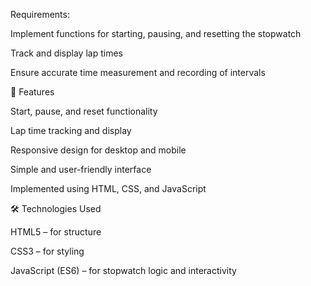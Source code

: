 Requirements:

Implement functions for starting, pausing, and resetting the stopwatch

Track and display lap times

Ensure accurate time measurement and recording of intervals

🚀 Features

Start, pause, and reset functionality

Lap time tracking and display

Responsive design for desktop and mobile

Simple and user-friendly interface

Implemented using HTML, CSS, and JavaScript

🛠️ Technologies Used

HTML5 – for structure

CSS3 – for styling

JavaScript (ES6) – for stopwatch logic and interactivity
